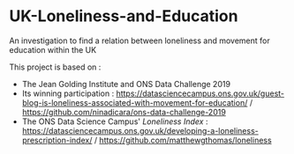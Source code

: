 # UK-Loneliness-and-Education
An investigation to find a relation between loneliness and movement for education within the UK

This project is based on :
- The Jean Golding Institute and ONS Data Challenge 2019
- Its winning participation : https://datasciencecampus.ons.gov.uk/guest-blog-is-loneliness-associated-with-movement-for-education/ / https://github.com/ninadicara/ons-data-challenge-2019
- The ONS Data Science Campus' *Loneliness Index* : https://datasciencecampus.ons.gov.uk/developing-a-loneliness-prescription-index/ / https://github.com/matthewgthomas/loneliness
